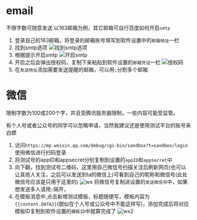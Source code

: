
# email
不限字数可随意发送
以163邮箱为例，其它邮箱可自行百度如何开启`smtp`

1. 登录自己的163邮箱，将登录的邮箱账号填写到软件设置中的`邮箱地址`一栏
2. 找到smtp选项
![找到smtp选项](https://www.hualigs.cn/image/60b77d22aa368.jpg)
3. 根据提示开启smtp
![开启smtp](https://www.hualigs.cn/image/60b77cd61427e.jpg)
4. 开启之后会弹出授权码，复制下来粘贴到软件设置的`邮箱凭证`一栏
![授权码](https://www.hualigs.cn/image/60b77d22a5bb6.jpg)
5. 在`发送地址`添加需要发送提醒的邮箱，可以用`;`分割多个邮箱
# 微信
限制字数为100或200个字，并且受腾讯服务器限制，一些内容可能受监管。

有个人号或者公众号的同学可以忽略申请，当然我建议还是使用测试平台的账号来白嫖

1. 访问`https://mp.weixin.qq.com/debug/cgi-bin/sandbox?t=sandbox/login`使用微信进行扫码登录
2. 将测试号的appID和appsecret分别复制到设置的`appID`和`appsecret`中
3. 向下翻，找到测试号二维码，这里用自己微信号扫描关注后刷新网页(也可以让其他人关注，之后可以发送到ta的微信上)可看到自己的昵称和微信号(此处微信号应该是只用于这里的)
![wx](https://www.hualigs.cn/image/60b77f85c5c49.jpg)
将微信号复制进设置的`发送微信号`中，如果想发送多人请用`;`隔开，
4. 在模板消息中,点击新增测试模板，标题随便写，模板内容为`{{content.DATA}}`(貌似在个人号或公众号中不能这样写)，添加完成后将对应模板ID复制到软件设置的`模板ID`中就算完成了
![wx2](https://www.hualigs.cn/image/60b780b029ae5.jpg)